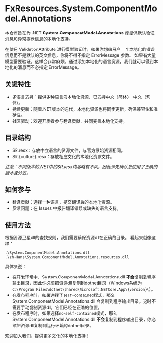 # FxResources.System.ComponentModel.Annotations

本仓库旨在为 .NET **System.ComponentModel.Annotations** 库提供默认验证消息和异常提示信息的本地化支持。

在使用 ValidationAttribute 进行模型验证时，如果你想给用户一个本地化的错误信息而不是默认的英文信息，你将不得不指定 ErrorMessage 参数。
如果有大量模型需要验证，这样会非常麻烦。通过添加本地化的语言资源，我们就可以得到本地化的消息而不必指定 ErrorMessage。

## 关键特性
- 多语言支持：提供多种语言的本地化资源，已支持中文（简体）、中文（繁体）。
- 持续更新：随着.NET版本的迭代，本地化资源也将同步更新，确保兼容性和准确性。
- 社区驱动：欢迎开发者参与翻译贡献，共同完善本地化支持。
## 目录结构
- SR.resx：存放中立语言的资源文件，与官方原始资源相同。
- SR.\{culture}.resx：存放相应文化的本地化资源文件。

*注意：不同版本的.NET中的SR.resx内容略有不同，因此请先确认您使用了正确的版本或分支。*
## 如何参与
- 翻译贡献：选择一种语言，提交翻译后的本地化资源。
- 反馈问题：在 Issues 中报告翻译错误或缺失的语言支持。
## 使用方法
根据资源卫星dll的查找规则，我们需要确保资源dll在正确的目录。
看起来就像这样：
```
.\System.ComponentModel.Annotations.dll
.\zh-Hans\System.ComponentModel.Annotations.resources.dll
```

具体来说：
- 在开发环境中，System.ComponentModel.Annotations.dll **不会**复制到程序输出目录，因此你必须把资源dll复制到dotnet目录（Windows系统为 `C:\Program Files\dotnet\shared\Microsoft.NETCore.App\{version}\`）。
- 在发布程序时，如果选择了`self-contained`模式，那么 System.ComponentModel.Annotations.dll 会复制到程序输出目录。这时不需要手动复制资源dll，它们已经在正确的位置。
- 在发布程序时，如果选择`no-self-contained`模式，那么 System.ComponentModel.Annotations.dll **不会**复制到程序输出目录，你必须把资源dll复制到运行环境的dotnet目录。

欢迎加入我们，提供更多文化的本地化支持！